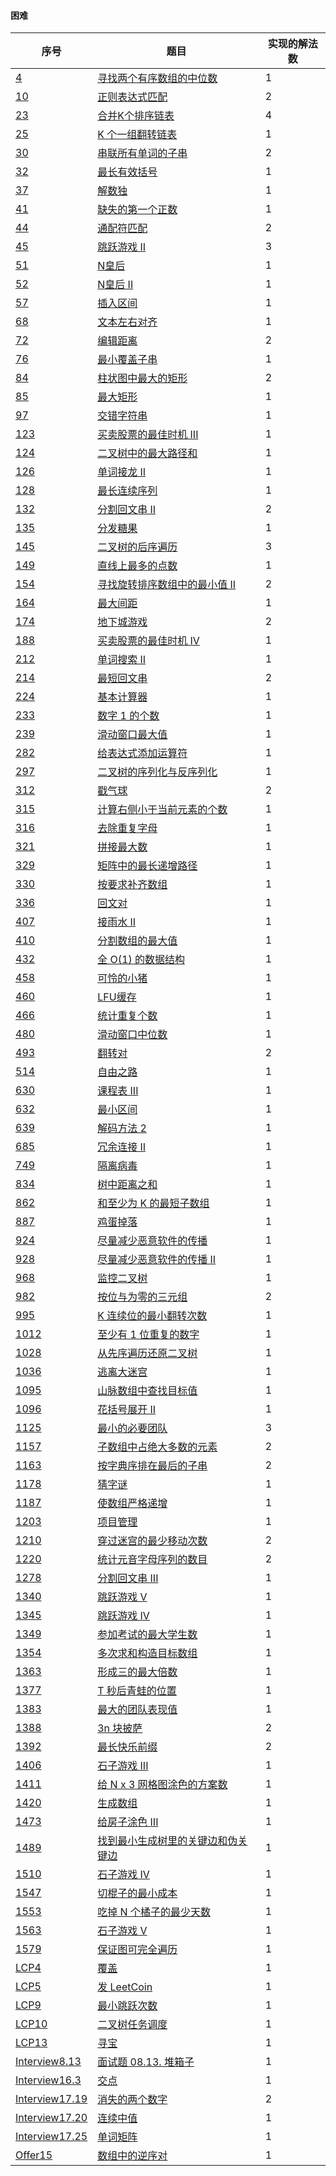 #### 困难

| 序号                                                         | 题目                                                         | 实现的解法数 |
| ------------------------------------------------------------ | ------------------------------------------------------------ | ------------ |
| [4](https://leetcode-cn.com/problems/median-of-two-sorted-arrays/) | [寻找两个有序数组的中位数](https://github.com/zywaited/leetcode/tree/master/1_50/4/) | 1            |
| [10](https://leetcode-cn.com/problems/regular-expression-matching) | [正则表达式匹配](https://github.com/zywaited/leetcode/tree/master/1_50/10/) | 2            |
| [23](https://leetcode-cn.com/problems/merge-k-sorted-lists/) | [合并K个排序链表](https://github.com/zywaited/leetcode/tree/master/1_50/23/) | 4            |
| [25](https://leetcode-cn.com/problems/reverse-nodes-in-k-group/) | [K 个一组翻转链表](https://github.com/zywaited/leetcode/tree/master/1_50/25/) | 1            |
| [30](https://leetcode-cn.com/problems/substring-with-concatenation-of-all-words/) | [串联所有单词的子串](https://github.com/zywaited/leetcode/tree/master/1_50/30/) | 2            |
| [32](https://leetcode-cn.com/problems/longest-valid-parentheses) | [最长有效括号](https://github.com/zywaited/leetcode/tree/master/1_50/32/) | 1            |
| [37](https://leetcode-cn.com/problems/sudoku-solver)         | [解数独](https://github.com/zywaited/leetcode/tree/master/1_50/37/) | 1            |
| [41](https://leetcode-cn.com/problems/first-missing-positive) | [缺失的第一个正数](https://github.com/zywaited/leetcode/tree/master/1_50/41/) | 1            |
| [44](https://leetcode-cn.com/problems/wildcard-matching)     | [通配符匹配](https://github.com/zywaited/leetcode/tree/master/1_50/44/) | 2            |
| [45](https://leetcode-cn.com/problems/jump-game-ii/)         | [跳跃游戏 II](https://github.com/zywaited/leetcode/tree/master/1_50/45/) | 3            |
| [51](https://leetcode-cn.com/problems/n-queens)              | [N皇后](https://github.com/zywaited/leetcode/tree/master/51_100/51/) | 1            |
| [52](https://leetcode-cn.com/problems/n-queens-ii/)          | [N皇后 II](https://github.com/zywaited/leetcode/tree/master/51_100/52/) | 1            |
| [57](https://leetcode-cn.com/problems/insert-interval/)      | [插入区间](https://github.com/zywaited/leetcode/tree/master/51_100/57/) | 1            |
| [68](https://leetcode-cn.com/problems/text-justification/)   | [文本左右对齐](https://github.com/zywaited/leetcode/tree/master/51_100/68/) | 1            |
| [72](https://leetcode-cn.com/problems/edit-distance/)        | [编辑距离](https://github.com/zywaited/leetcode/tree/master/51_100/76/) | 2            |
| [76](https://leetcode-cn.com/problems/minimum-window-substring) | [最小覆盖子串](https://github.com/zywaited/leetcode/tree/master/51_100/76/) | 1            |
| [84](https://leetcode-cn.com/problems/largest-rectangle-in-histogram/) | [柱状图中最大的矩形](https://github.com/zywaited/leetcode/tree/master/51_100/84/) | 2            |
| [85](https://leetcode-cn.com/problems/maximal-rectangle/)    | [最大矩形](https://github.com/zywaited/leetcode/tree/master/51_100/85/) | 1            |
| [97](https://leetcode-cn.com/problems/interleaving-string/)  | [交错字符串](https://github.com/zywaited/leetcode/tree/master/51_100/97/) | 1            |
| [123](https://leetcode-cn.com/problems/best-time-to-buy-and-sell-stock-iii/) | [买卖股票的最佳时机 III](https://github.com/zywaited/leetcode/tree/master/101_150/123/) | 1            |
| [124](https://leetcode-cn.com/problems/binary-tree-maximum-path-sum/) | [二叉树中的最大路径和](https://github.com/zywaited/leetcode/tree/master/101_150/124/) | 1            |
| [126](https://leetcode-cn.com/problems/word-ladder-ii/)      | [单词接龙 II](https://github.com/zywaited/leetcode/tree/master/101_150/126/) | 1            |
| [128](https://leetcode-cn.com/problems/longest-consecutive-sequence) | [最长连续序列](https://github.com/zywaited/leetcode/tree/master/101_150/128/) | 1            |
| [132](https://leetcode-cn.com/problems/palindrome-partitioning-ii/) | [分割回文串 II](https://github.com/zywaited/leetcode/tree/master/101_150/132/) | 2            |
| [135](https://leetcode-cn.com/problems/candy/)               | [分发糖果](https://github.com/zywaited/leetcode/tree/master/101_150/135/) | 1            |
| [145](https://leetcode-cn.com/problems/binary-tree-postorder-traversal/) | [二叉树的后序遍历](https://github.com/zywaited/leetcode/tree/master/101_150/145/) | 3            |
| [149](https://leetcode-cn.com/problems/max-points-on-a-line/) | [直线上最多的点数](https://github.com/zywaited/leetcode/tree/master/101_150/149/) | 1            |
| [154](https://leetcode-cn.com/problems/find-minimum-in-rotated-sorted-array-ii/) | [寻找旋转排序数组中的最小值 II](https://github.com/zywaited/leetcode/tree/master/101_150/154/) | 2            |
| [164](https://leetcode-cn.com/problems/maximum-gap/)         | [最大间距](https://github.com/zywaited/leetcode/tree/master/151_200/164/) | 1            |
| [174](https://leetcode-cn.com/problems/dungeon-game/)        | [地下城游戏](https://github.com/zywaited/leetcode/tree/master/151_200/174/) | 2            |
| [188](https://leetcode-cn.com/problems/best-time-to-buy-and-sell-stock-iv/) | [买卖股票的最佳时机 IV](https://github.com/zywaited/leetcode/tree/master/151_200/188/) | 1            |
| [212](https://leetcode-cn.com/problems/word-search-ii)       | [单词搜索 II](https://github.com/zywaited/leetcode/tree/master/201_250/212/) | 1            |
| [214](https://leetcode-cn.com/problems/shortest-palindrome)  | [最短回文串](https://github.com/zywaited/leetcode/tree/master/201_250/214/) | 2            |
| [224](https://leetcode-cn.com/problems/basic-calculator/)    | [基本计算器](https://github.com/zywaited/leetcode/tree/master/201_250/224/) | 1            |
| [233](https://leetcode-cn.com/problems/number-of-digit-one/) | [数字 1 的个数](https://github.com/zywaited/leetcode/tree/master/201_250/233/) | 1            |
| [239](https://leetcode-cn.com/problems/sliding-window-maximum) | [滑动窗口最大值](https://github.com/zywaited/leetcode/tree/master/201_250/239/) | 1            |
| [282](https://leetcode-cn.com/problems/expression-add-operators/) | [给表达式添加运算符](https://github.com/zywaited/leetcode/tree/master/251_300/282/) | 1            |
| [297](https://leetcode-cn.com/problems/serialize-and-deserialize-binary-tree/) | [二叉树的序列化与反序列化](https://github.com/zywaited/leetcode/tree/master/251_300/297/) | 1            |
| [312](https://leetcode-cn.com/problems/burst-balloons/)      | [戳气球](https://github.com/zywaited/leetcode/tree/master/301_350/316/) | 2            |
| [315](https://leetcode-cn.com/problems/count-of-smaller-numbers-after-self/) | [计算右侧小于当前元素的个数](https://github.com/zywaited/leetcode/tree/master/301_350/315/) | 1            |
| [316](https://leetcode-cn.com/problems/remove-duplicate-letters/) | [去除重复字母](https://github.com/zywaited/leetcode/tree/master/301_350/316/) | 1            |
| [321](https://leetcode-cn.com/problems/create-maximum-number/) | [拼接最大数](https://github.com/zywaited/leetcode/tree/master/301_350/321/) | 1            |
| [329](https://leetcode-cn.com/problems/longest-increasing-path-in-a-matrix/) | [矩阵中的最长递增路径](https://github.com/zywaited/leetcode/tree/master/301_350/329/) | 1            |
| [330](https://leetcode-cn.com/problems/patching-array/)      | [按要求补齐数组](https://github.com/zywaited/leetcode/tree/master/301_350/330/) | 1            |
| [336](https://leetcode-cn.com/problems/palindrome-pairs/)    | [回文对](https://github.com/zywaited/leetcode/tree/master/301_350/336/) | 1            |
| [407](https://leetcode-cn.com/problems/trapping-rain-water-ii/) | [接雨水 II](https://github.com/zywaited/leetcode/tree/master/401_450/407/) | 1            |
| [410](https://leetcode-cn.com/problems/split-array-largest-sum/) | [分割数组的最大值](https://github.com/zywaited/leetcode/tree/master/401_450/410/) | 1            |
| [432](https://leetcode-cn.com/problems/all-oone-data-structure/) | [全 O(1) 的数据结构](https://github.com/zywaited/leetcode/tree/master/401_450/432/) | 1            |
| [458](https://leetcode-cn.com/problems/poor-pigs/)           | [可怜的小猪](https://github.com/zywaited/leetcode/tree/master/451_500/458/) | 1            |
| [460](https://leetcode-cn.com/problems/lfu-cache/)           | [LFU缓存](https://github.com/zywaited/leetcode/tree/master/451_500/460/) | 1            |
| [466](https://leetcode-cn.com/problems/count-the-repetitions/) | [统计重复个数](https://github.com/zywaited/leetcode/tree/master/451_500/466/) | 1            |
| [480](https://leetcode-cn.com/problems/sliding-window-median/) | [滑动窗口中位数](https://github.com/zywaited/leetcode/tree/master/451_500/480/) | 1            |
| [493](https://leetcode-cn.com/problems/reverse-pairs/)       | [翻转对](https://github.com/zywaited/leetcode/tree/master/451_500/493/) | 2            |
| [514](https://leetcode-cn.com/problems/freedom-trail/)       | [自由之路](https://github.com/zywaited/leetcode/tree/master/501_550/514/) | 1            |
| [630](https://leetcode-cn.com/problems/course-schedule-iii/) | [课程表 III](https://github.com/zywaited/leetcode/tree/master/601_650/630/) | 1            |
| [632](https://leetcode-cn.com/problems/smallest-range-covering-elements-from-k-lists/) | [最小区间](https://github.com/zywaited/leetcode/tree/master/601_650/632/) | 1            |
| [639](https://leetcode-cn.com/problems/decode-ways-ii/)      | [解码方法 2](https://github.com/zywaited/leetcode/tree/master/601_650/639/) | 1            |
| [685](https://leetcode-cn.com/problems/redundant-connection-ii/) | [冗余连接 II](https://github.com/zywaited/leetcode/tree/master/651_700/685/) | 1            |
| [749](https://leetcode-cn.com/problems/contain-virus/)       | [隔离病毒](https://github.com/zywaited/leetcode/tree/master/701_750/749/) | 1            |
| [834](https://leetcode-cn.com/problems/sum-of-distances-in-tree/) | [树中距离之和](https://github.com/zywaited/leetcode/tree/master/801_850/834/) | 1            |
| [862](https://leetcode-cn.com/problems/shortest-subarray-with-sum-at-least-k/) | [和至少为 K 的最短子数组](https://github.com/zywaited/leetcode/tree/master/851_900/862/) | 1            |
| [887](https://leetcode-cn.com/problems/super-egg-drop/)      | [鸡蛋掉落](https://github.com/zywaited/leetcode/tree/master/851_900/887/) | 1            |
| [924](https://leetcode-cn.com/problems/minimize-malware-spread/) | [尽量减少恶意软件的传播](https://github.com/zywaited/leetcode/tree/master/901_950/924/) | 1            |
| [928](https://leetcode-cn.com/problems/minimize-malware-spread-ii/) | [尽量减少恶意软件的传播 II](https://github.com/zywaited/leetcode/tree/master/901_950/928/) | 1            |
| [968](https://leetcode-cn.com/problems/binary-tree-cameras/) | [监控二叉树](https://github.com/zywaited/leetcode/tree/master/951_1000/968/) | 1            |
| [982](https://leetcode-cn.com/problems/triples-with-bitwise-and-equal-to-zero/) | [按位与为零的三元组](https://github.com/zywaited/leetcode/tree/master/951_1000/982/) | 2            |
| [995](https://leetcode-cn.com/problems/minimum-number-of-k-consecutive-bit-flips/) | [K 连续位的最小翻转次数](https://github.com/zywaited/leetcode/tree/master/951_1000/995/) | 1            |
| [1012](https://leetcode-cn.com/problems/numbers-with-repeated-digits/) | [至少有 1 位重复的数字](https://github.com/zywaited/leetcode/tree/master/1001_1050/1012/) | 1            |
| [1028](https://leetcode-cn.com/problems/recover-a-tree-from-preorder-traversal/) | [从先序遍历还原二叉树](https://github.com/zywaited/leetcode/tree/master/1001_1050/1028/) | 1            |
| [1036](https://leetcode-cn.com/problems/escape-a-large-maze/) | [逃离大迷宫](https://github.com/zywaited/leetcode/tree/master/1001_1050/1036/) | 1            |
| [1095](https://leetcode-cn.com/problems/find-in-mountain-array/) | [山脉数组中查找目标值](https://github.com/zywaited/leetcode/tree/master/1051_1100/1095/) | 1            |
| [1096](https://leetcode-cn.com/problems/brace-expansion-ii/) | [花括号展开 II](https://github.com/zywaited/leetcode/tree/master/1051_1100/1096/) | 1            |
| [1125](https://leetcode-cn.com/problems/smallest-sufficient-team/) | [最小的必要团队](https://github.com/zywaited/leetcode/tree/master/1101_1150/1125/) | 3            |
| [1157](https://leetcode-cn.com/problems/online-majority-element-in-subarray/) | [子数组中占绝大多数的元素](https://github.com/zywaited/leetcode/tree/master/1151_1200/1157/) | 2            |
| [1163](https://leetcode-cn.com/problems/last-substring-in-lexicographical-order/) | [按字典序排在最后的子串](https://github.com/zywaited/leetcode/tree/master/1151_1200/1163/) | 2            |
| [1178](https://leetcode-cn.com/problems/number-of-valid-words-for-each-puzzle/) | [猜字谜](https://github.com/zywaited/leetcode/tree/master/1151_1200/1178/) | 1            |
| [1187](https://leetcode-cn.com/problems/make-array-strictly-increasing/) | [使数组严格递增](https://github.com/zywaited/leetcode/tree/master/1151_1200/1187/) | 1            |
| [1203](https://leetcode-cn.com/problems/sort-items-by-groups-respecting-dependencies/) | [项目管理](https://github.com/zywaited/leetcode/tree/master/1201_1250/1203/) | 1            |
| [1210](https://leetcode-cn.com/problems/minimum-moves-to-reach-target-with-rotations/) | [穿过迷宫的最少移动次数](https://github.com/zywaited/leetcode/tree/master/1201_1250/1210/) | 2            |
| [1220](https://leetcode-cn.com/problems/count-vowels-permutation/) | [统计元音字母序列的数目](https://github.com/zywaited/leetcode/tree/master/1201_1250/1220/) | 2            |
| [1278](https://leetcode-cn.com/problems/palindrome-partitioning-iii/) | [分割回文串 III](https://github.com/zywaited/leetcode/tree/master/1278_1300/1278/) | 1            |
| [1340](https://leetcode-cn.com/problems/jump-game-v/)        | [跳跃游戏 V](https://github.com/zywaited/leetcode/tree/master/1301_1350/1340/) | 1            |
| [1345](https://leetcode-cn.com/problems/jump-game-iv/)       | [跳跃游戏 IV](https://github.com/zywaited/leetcode/tree/master/1301_1350/1345/) | 1            |
| [1349](https://leetcode-cn.com/problems/maximum-students-taking-exam/) | [参加考试的最大学生数](https://github.com/zywaited/leetcode/tree/master/1301_1350/1349/) | 1            |
| [1354](https://leetcode-cn.com/problems/construct-target-array-with-multiple-sums/) | [多次求和构造目标数组](https://github.com/zywaited/leetcode/tree/master/1351_1400/1354/) | 1            |
| [1363](https://leetcode-cn.com/problems/largest-multiple-of-three/) | [形成三的最大倍数](https://github.com/zywaited/leetcode/tree/master/1351_1400/1363/) | 1            |
| [1377](https://leetcode-cn.com/problems/frog-position-after-t-seconds/) | [T 秒后青蛙的位置](https://github.com/zywaited/leetcode/tree/master/1351_1400/1377/) | 1            |
| [1383](https://leetcode-cn.com/problems/maximum-performance-of-a-team/) | [最大的团队表现值](https://github.com/zywaited/leetcode/tree/master/1351_1400/1383/) | 1            |
| [1388](https://leetcode-cn.com/problems/pizza-with-3n-slices/) | [3n 块披萨](https://github.com/zywaited/leetcode/tree/master/1351_1400/1388/) | 2            |
| [1392](https://leetcode-cn.com/problems/longest-happy-prefix/) | [最长快乐前缀](https://github.com/zywaited/leetcode/tree/master/1351_1400/1392/) | 2            |
| [1406](https://leetcode-cn.com/problems/stone-game-iii/)     | [石子游戏 III](https://github.com/zywaited/leetcode/tree/master/1401_1450/1406/) | 1            |
| [1411](https://leetcode-cn.com/problems/number-of-ways-to-paint-n-x-3-grid/) | [给 N x 3 网格图涂色的方案数](https://github.com/zywaited/leetcode/tree/master/1401_1450/1411/) | 1            |
| [1420](https://leetcode-cn.com/problems/build-array-where-you-can-find-the-maximum-exactly-k-comparisons/) | [生成数组](https://github.com/zywaited/leetcode/tree/master/1401_1450/1420/) | 1            |
| [1473](https://leetcode-cn.com/problems/paint-house-iii/)    | [给房子涂色 III](https://github.com/zywaited/leetcode/tree/master/1451_1500/1473/) | 1            |
| [1489](https://leetcode-cn.com/problems/find-critical-and-pseudo-critical-edges-in-minimum-spanning-tree/) | [找到最小生成树里的关键边和伪关键边](https://github.com/zywaited/leetcode/tree/master/1451_1500/1489/) | 1            |
| [1510](https://leetcode-cn.com/problems/stone-game-iv/)      | [石子游戏 IV](https://github.com/zywaited/leetcode/tree/master/1501_1550/1510/) | 1            |
| [1547](https://leetcode-cn.com/problems/minimum-cost-to-cut-a-stick/) | [切棍子的最小成本](https://github.com/zywaited/leetcode/tree/master/1501_1550/1547/) | 1            |
| [1553](https://leetcode-cn.com/problems/minimum-number-of-days-to-eat-n-oranges/) | [吃掉 N 个橘子的最少天数](https://github.com/zywaited/leetcode/tree/master/1551_1600/1553/) | 1            |
| [1563](https://leetcode-cn.com/problems/stone-game-v/)       | [石子游戏 V](https://github.com/zywaited/leetcode/tree/master/1551_1600/1563/) | 1            |
| [1579](https://leetcode-cn.com/problems/remove-max-number-of-edges-to-keep-graph-fully-traversable/) | [保证图可完全遍历](https://github.com/zywaited/leetcode/tree/master/1551_1600/1579/) | 1            |
| [LCP4](https://leetcode-cn.com/problems/broken-board-dominoes/) | [ 覆盖](https://github.com/zywaited/leetcode/tree/master/LCP/1_50/4/) | 1            |
| [LCP5](https://leetcode-cn.com/problems/coin-bonus/)         | [发 LeetCoin](https://github.com/zywaited/leetcode/tree/master/LCP/1_50/5/) | 1            |
| [LCP9](https://leetcode-cn.com/problems/zui-xiao-tiao-yue-ci-shu/) | [最小跳跃次数](https://github.com/zywaited/leetcode/tree/master/LCP/1_50/9/) | 1            |
| [LCP10](https://leetcode-cn.com/problems/er-cha-shu-ren-wu-diao-du/) | [二叉树任务调度](https://github.com/zywaited/leetcode/tree/master/LCP/1_50/10/) | 1            |
| [LCP13](https://leetcode-cn.com/problems/xun-bao/)           | [寻宝](https://github.com/zywaited/leetcode/tree/master/LCP/1_50/13/) | 1            |
| [Interview8.13](https://leetcode-cn.com/problems/pile-box-lcci/) | [面试题 08.13. 堆箱子](https://github.com/zywaited/leetcode/tree/master/Interview/8_1_50/13/) | 1            |
| [Interview16.3](https://leetcode-cn.com/problems/intersection-lcci/) | [交点](https://github.com/zywaited/leetcode/tree/master/Interview/16_1_50/3/) | 1            |
| [Interview17.19](https://leetcode-cn.com/problems/missing-two-lcci/) | [消失的两个数字](https://github.com/zywaited/leetcode/tree/master/Interview/17_1_50/19/) | 2            |
| [Interview17.20](https://leetcode-cn.com/problems/continuous-median-lcci/) | [连续中值](https://github.com/zywaited/leetcode/tree/master/Interview/17_1_50/20/) | 1            |
| [Interview17.25](https://leetcode-cn.com/problems/word-rectangle-lcci/) | [单词矩阵](https://github.com/zywaited/leetcode/tree/master/Interview/17_1_50/25/) | 1            |
| [Offer15](https://leetcode-cn.com/problems/shu-zu-zhong-de-ni-xu-dui-lcof/) | [数组中的逆序对](https://github.com/zywaited/leetcode/tree/master/Offer/51_100/51/) | 1            |

